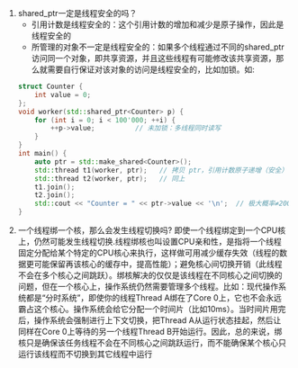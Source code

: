 1. shared_ptr一定是线程安全的吗？
   * 引用计数是线程安全的：这个引用计数的增加和减少是原子操作，因此是线程安全的
   * 所管理的对象不一定是线程安全的：如果多个线程通过不同的shared_ptr访问同一个对象，即共享资源，并且这些线程有可能修改该共享资源，那么就需要自行保证对该对象的访问是线程安全的，比如加锁。如:
    ```C++
    struct Counter {
        int value = 0;
    };
    void worker(std::shared_ptr<Counter> p) {
        for (int i = 0; i < 100'000; ++i) {
            ++p->value;          // 未加锁：多线程同时读写
        }
    }
    int main() {
        auto ptr = std::make_shared<Counter>();
        std::thread t1(worker, ptr);   // 拷贝 ptr，引用计数原子递增（安全）
        std::thread t2(worker, ptr);   // 同上
        t1.join();
        t2.join();
        std::cout << "Counter = " << ptr->value << '\n';  // 极大概率≠200000
    } 
    ```
2. 一个线程绑一个核，那么会发生线程切换吗?
   即使一个线程绑定到一个CPU核上，仍然可能发生线程切换.线程绑核也叫设置CPU亲和性，是指将一个线程固定分配给某个特定的CPU核心来执行，这样做可用减少缓存失效（线程的数据更可能保留再该核心的缓存中，提高性能）；避免核心间切换开销（此线程不会在多个核心之间跳跃）。绑核解决的仅仅是该线程在不同核心之间切换的问题，但在一个核心上，操作系统仍然需要管理多个线程。比如：现代操作系统都是“分时系统”，即使你的线程Thread A绑在了Core 0上，它也不会永远霸占这个核心。操作系统会给它分配一个时间片（比如10ms）。当时间片用完后，操作系统会强制进行上下文切换，把Thread A从运行状态挂起，然后让同样在Core 0上等待的另一个线程Thread B开始运行。因此，总的来说，绑核只是确保该任务线程不会在不同核心之间跳跃运行，而不能确保某个核心只运行该线程而不切换到其它线程中运行